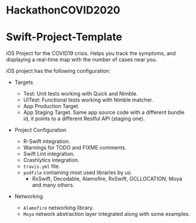 # HackathonCOVID2020
# Swift-Project-Template

iOS Project for the COVID19 crisis. Helps you track the symptoms, and displaying a real-time map with the number of cases near you.

iOS project has the following configuration:

* Targets
  * Test: Unit tests working with Quick and Nimble.
  * UITest: Functional tests working with Nimble matcher.
  * App Production Target.
  * App Staging Target. Same app source code with a different bundle id, it points to a different Restful API (staging one).

* Project Configuration
  * R-Swift integration.
  * Warnings for TODO and FIXME comments.
  * Swift Lint integration.
  * Crashlytics integration.
  * `travis.yml` file.
  * `podfile` containing most used libraries by us.
    - RxSwift, Decodable, Alamofire, RxSwift, GCLLOCATION, Moya and many others.

* Networking
  * `Alamofire` networking library.
  * `Moya` network abstraction layer integrated along with some examples.
